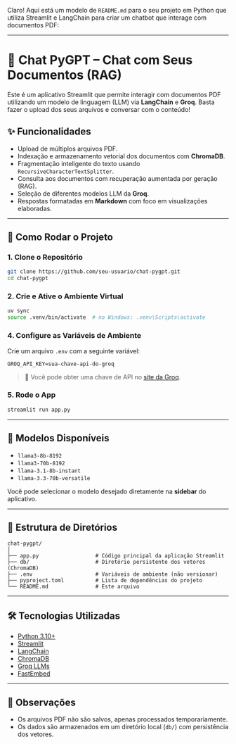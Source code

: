 Claro! Aqui está um modelo de `README.md` para o seu projeto em Python que utiliza Streamlit e LangChain para criar um chatbot que interage com documentos PDF:

---

# 🤖 Chat PyGPT – Chat com Seus Documentos (RAG)

Este é um aplicativo Streamlit que permite interagir com documentos PDF utilizando um modelo de linguagem (LLM) via **LangChain** e **Groq**. Basta fazer o upload dos seus arquivos e conversar com o conteúdo!

## ✨ Funcionalidades

- Upload de múltiplos arquivos PDF.
- Indexação e armazenamento vetorial dos documentos com **ChromaDB**.
- Fragmentação inteligente do texto usando `RecursiveCharacterTextSplitter`.
- Consulta aos documentos com recuperação aumentada por geração (RAG).
- Seleção de diferentes modelos LLM da **Groq**.
- Respostas formatadas em **Markdown** com foco em visualizações elaboradas.

---

## 🚀 Como Rodar o Projeto

### 1. Clone o Repositório

```bash
git clone https://github.com/seu-usuario/chat-pygpt.git
cd chat-pygpt
```

### 2. Crie e Ative o Ambiente Virtual

```bash
uv sync
source .venv/bin/activate  # no Windows: .venv\Scripts\activate
```

### 4. Configure as Variáveis de Ambiente

Crie um arquivo `.env` com a seguinte variável:

```env
GROQ_API_KEY=sua-chave-api-do-groq
```

> 🔐 Você pode obter uma chave de API no [site da Groq](https://console.groq.com/).

### 5. Rode o App

```bash
streamlit run app.py
```

---

## 🧠 Modelos Disponíveis

- `llama3-8b-8192`
- `llama3-70b-8192`
- `llama-3.1-8b-instant`
- `llama-3.3-70b-versatile`

Você pode selecionar o modelo desejado diretamente na **sidebar** do aplicativo.

---

## 📁 Estrutura de Diretórios

```
chat-pygpt/
│
├── app.py                  # Código principal da aplicação Streamlit
├── db/                     # Diretório persistente dos vetores (ChromaDB)
├── .env                    # Variáveis de ambiente (não versionar)
├── pyproject.toml          # Lista de dependências do projeto
└── README.md               # Este arquivo
```

---

## 🛠️ Tecnologias Utilizadas

- [Python 3.10+](https://www.python.org/)
- [Streamlit](https://streamlit.io/)
- [LangChain](https://www.langchain.com/)
- [ChromaDB](https://www.trychroma.com/)
- [Groq LLMs](https://console.groq.com/)
- [FastEmbed](https://github.com/jiwer/fastembed)

---

## 📌 Observações

- Os arquivos PDF não são salvos, apenas processados temporariamente.
- Os dados são armazenados em um diretório local (`db/`) com persistência dos vetores.

